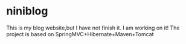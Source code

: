 # niniblog
This is my blog website,but I have not finish it. I am working on it!
The project is based on SpringMVC+Hibernate+Maven+Tomcat
